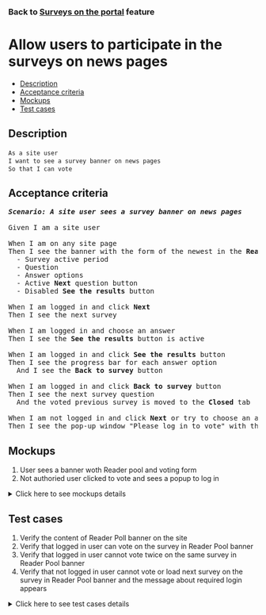 ### Back to [Surveys on the portal](../../) feature

# Allow users to participate in the surveys on news pages

- [Description](#description)
- [Acceptance criteria](#acceptance-criteria)
- [Mockups](#mockups)
- [Test cases](#test-cases)

## Description

    As a site user
    I want to see a survey banner on news pages
    So that I can vote

## Acceptance criteria

<pre>
<b><i>Scenario: A site user sees a survey banner on news pages</i></b>

Given I am a site user

When I am on any site page
Then I see the banner with the form of the newest in the <b>Reader pool</b> that contains:
  - Survey active period
  - Question
  - Answer options
  - Active <b>Next</b> question button
  - Disabled <b>See the results</b> button

When I am logged in and click <b>Next</b>
Then I see the next survey

When I am logged in and choose an answer
Then I see the <b>See the results</b> button is active

When I am logged in and click <b>See the results</b> button
Then I see the progress bar for each answer option
  And I see the <b>Back to survey</b> button

When I am logged in and click <b>Back to survey</b> button
Then I see the next survey question
  And the voted previous survey is moved to the <b>Closed</b> tab

When I am not logged in and click <b>Next</b> or try to choose an answer
Then I see the pop-up window "Please log in to vote" with the log-in form
</pre>

## Mockups

1. User sees a banner woth Reader pool and voting form
2. Not authoried user clicked to vote and sees a popup to log in

<details>
  <summary>Click here to see mockups details</summary>

**1. User sees a banner woth Reader pool and voting form:**

![User sees a banner woth Reader pool and voting form](/products/sport_news_portal/web_application_features/surveys/images/user_survey_banner.png)

**2. Not authoried user clicked to vote and sees a popup to log in:**

![Not authoried user clicked to vote and sees a popup to log in](/products/sport_news_portal/web_application_features/surveys/images/user_login_popup.png)

</details>

## Test cases

1. Verify the content of Reader Poll banner on the site
2. Verify that logged in user can vote on the survey in  Reader Pool banner
3. Verify that logged in user cannot vote twice on the same survey in Reader Pool banner
4. Verify that not logged in user cannot vote or load next survey on the survey in Reader Pool banner and the message about required login appears

<details>
  <summary>Click here to see test cases details</summary>

### **#1. Verify the content of Reader Poll banner on the site**

|Preconditions|Steps|Expected result
--------------|-----|----------
|- There is a published survey|1) Examine the content of the <b>Reader Pool</b> banner|1) - The <b>Reader Pool</b> banner appears on the right side. </br>- There is a survey question, the date range for voting, answer variants without preselection, active <b>Next</b> button, and disabled <b>See the results</b> button|

### **#2. Verify that logged in user can vote on the survey in  Reader Pool banner**

|Preconditions|Steps|Expected result
--------------|-----|----------
|- Log in by user account</br>- There is a published survey|1) Select an answer in the <b>Reader Pool</b> banner</br>2) Click <b>See the results</b></br>3) Click <b>Next</b>|1) The answer is calculated. <b>See the results</b> button is active</br>2) Results of all users voting are shown</br>3) The next survey is loaded

### **#3. Verify that logged in user cannot vote twice on the same survey in Reader Pool banner**

|Preconditions|Steps|Expected result
--------------|-----|----------
|- Log in by user account</br>- There is a published survey</br>- User already voted for this survey|1) Examine the <b>Reader Pool</b> banner|1) Results of all users voting are shown. The <b>Next</b> button is present|

### **#4. Verify that not logged in user cannot vote or load next survey on the survey in Reader Pool banner and the message about required login appears**

|Preconditions|Steps|Expected result
--------------|-----|----------
|- There is a published survey|1) Select an answer in the <b>Reader Pool</b> banner</br>2) Click <b>Next</b>|1) "Please log in to vote" popup appears with the link to the log-in page</br>2) "Please log in to vote" popup appears with the link to the log-in page|

</details>
